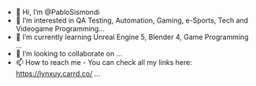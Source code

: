 - 👋 Hi, I’m @PabloSismondi
- 👀 I’m interested in QA Testing, Automation, Gaming, e-Sports, Tech and Videogame Programming...
- 🌱 I’m currently learning Unreal Engine 5, Blender 4, Game Programming ...
- 💞️ I’m looking to collaborate on ...
- 📫 How to reach me -
       You can check all my links here: https://lynxuy.carrd.co/ ...

<!---
PabloSismondi/PabloSismondi is a ✨ special ✨ repository because its `README.md` (this file) appears on your GitHub profile.
You can click the Preview link to take a look at your changes.
--->
